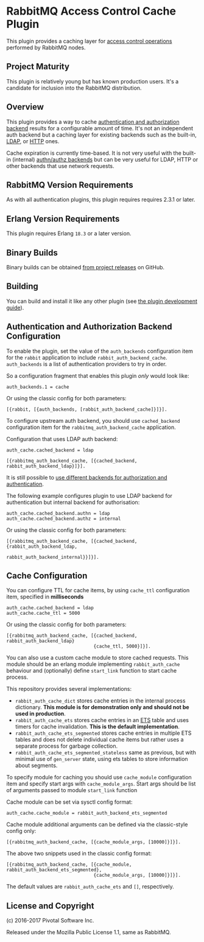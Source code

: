 # RabbitMQ Access Control Cache Plugin

This plugin provides a caching layer for [access control operations](http://rabbitmq.com/access-control.html)
performed by RabbitMQ nodes.

## Project Maturity

This plugin is relatively young but has known production users.
It's a candidate for inclusion into the RabbitMQ distribution.

## Overview

This plugin provides a way to cache [authentication and authorization backend](http://rabbitmq.com/access-control.html)
results for a configurable amount of time.
It's not an independent auth backend but a caching layer for existing backends
such as the built-in, [LDAP](github.com/rabbitmq/rabbitmq-auth-backend-ldap), or [HTTP](github.com/rabbitmq/rabbitmq-auth-backend-http)
ones.

Cache expiration is currently time-based. It is not very useful with the built-in
(internal) [authn/authz backends](http://rabbitmq.com/access-control.html) but can be very useful for LDAP, HTTP or other backends that
use network requests.

## RabbitMQ Version Requirements

As with all authentication plugins, this plugin requires requires 2.3.1 or later.

## Erlang Version Requirements

This plugin requires Erlang `18.3` or a later version.


## Binary Builds

Binary builds can be obtained [from project releases](https://github.com/rabbitmq/rabbitmq-auth-backend-cache/releases/) on GitHub.

## Building

You can build and install it like any other plugin (see
[the plugin development guide](http://www.rabbitmq.com/plugin-development.html)).

## Authentication and Authorization Backend Configuration

To enable the plugin, set the value of the `auth_backends` configuration item
for the `rabbit` application to include `rabbit_auth_backend_cache`.
`auth_backends` is a list of authentication providers to try in order.


So a configuration fragment that enables this plugin *only* would look like:

    auth_backends.1 = cache

Or using the classic config for both parameters:

    [{rabbit, [{auth_backends, [rabbit_auth_backend_cache]}]}].

To configure upstream auth backend, you should use `cached_backend` configuration item
for the `rabbitmq_auth_backend_cache` application.

Configuration that uses LDAP auth backend:

    auth_cache.cached_backend = ldap

    [{rabbitmq_auth_backend_cache, [{cached_backend, rabbit_auth_backend_ldap}]}].

It is still possible to [use different backends for authorization and authentication](https://www.rabbitmq.com/access-control.html).

The following example configures plugin to use LDAP backend for authentication
but internal backend for authorisation:

    auth_cache.cached_backend.authn = ldap
    auth_cache.cached_backend.authz = internal

Or using the classic config for both parameters:

    [{rabbitmq_auth_backend_cache, [{cached_backend, {rabbit_auth_backend_ldap,
                                                      rabbit_auth_backend_internal}}]}].

## Cache Configuration

You can configure TTL for cache items, by using `cache_ttl` configuration item, specified in **milliseconds**

    auth_cache.cached_backend = ldap
    auth_cache.cache_ttl = 5000

Or using the classic config for both parameters:

    [{rabbitmq_auth_backend_cache, [{cached_backend, rabbit_auth_backend_ldap}
                                    {cache_ttl, 5000}]}].

You can also use a custom cache module to store cached requests. This module
should be an erlang module implementing `rabbit_auth_cache` behaviour and (optionally)
define `start_link` function to start cache process.

This repository provides several implementations:

 * `rabbit_auth_cache_dict` stores cache entries in the internal process dictionary. **This module is for demonstration only and should not be used in production**.
 * `rabbit_auth_cache_ets` stores cache entries in an [ETS](http://learnyousomeerlang.com/ets) table and uses timers for cache invalidation. **This is the default implementation**.
 * `rabbit_auth_cache_ets_segmented` stores cache entries in multiple ETS tables and does not delete individual cache items but rather
   uses a separate process for garbage collection.
 * `rabbit_auth_cache_ets_segmented_stateless` same as previous, but with minimal use of `gen_server` state, using ets tables to store information about segments.

To specify module for caching you should use `cache_module` configuration item and
specify start args with `cache_module_args`.
Start args should be list of arguments passed to module `start_link` function

Cache module can be set via sysctl config format:

    auth_cache.cache_module = rabbit_auth_backend_ets_segmented

Cache module additional arguments can be defined via the classic-style config only:

    [{rabbitmq_auth_backend_cache, [{cache_module_args, [10000]}]}].

The above two snippets used in the classic config format:

    [{rabbitmq_auth_backend_cache, [{cache_module, rabbit_auth_backend_ets_segmented},
                                    {cache_module_args, [10000]}]}].

The default values are `rabbit_auth_cache_ets` and `[]`, respectively.


## License and Copyright

(c) 2016-2017 Pivotal Software Inc.

Released under the Mozilla Public License 1.1, same as RabbitMQ.
